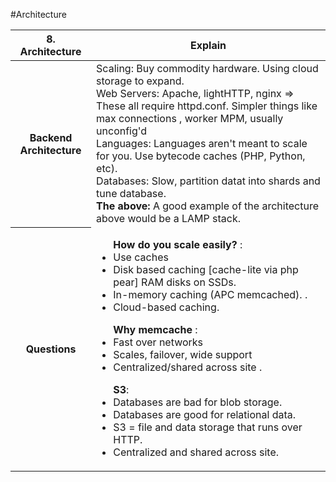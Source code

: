 #Architecture
<br/>
<table><thread><tr>
    <th>8. Architecture </th>
    <th> Explain</th>
  </tr></thread>
  <tbody>

<tr>
<th>  Backend Architecture </th>
  <td>
      Scaling: Buy commodity hardware. Using cloud storage to expand. <br/>
      Web Servers: Apache, lightHTTP, nginx => These all require httpd.conf. Simpler things like max connections
     , worker MPM, usually unconfig'd <br/>
      Languages: Languages aren't meant to scale for you. Use bytecode caches (PHP, Python, etc). <br/>
      Databases: Slow, partition datat into shards and tune database. <br/>
      <b>The above: </b> A good example of the architecture above would be a LAMP stack. 
  </td>
</tr>
<!---->
<tr>
<th> Questions </th>
  <td>
  <ul>
  <b>How do you scale easily? </b>: 
  <li> Use caches</li>
  <li> Disk based caching [cache-lite via php pear] RAM disks on SSDs. </li>
  <li> In-memory caching (APC memcached). .</li>
  <li> Cloud-based caching. </li>
</ul>

  <ul>
  <b>Why memcache </b>: 
  <li> Fast over networks </li>
  <li> Scales, failover, wide support  </li>
  <li> Centralized/shared across site .</li>
  </ul>

  <ul>
  <b>S3</b>:
  <li> Databases are bad for blob storage. </li>
  <li> Databases are good for relational data. </li>
  <li>S3 = file and data storage that runs over HTTP.</li>
  <li>Centralized and shared across site.</li>
  </ul>
    </td>
    </tr>
<!---->
<!---->



</tbody></table>
